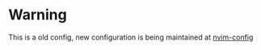 # Warning

This is a old config, new configuration is being maintained at [nvim-config](github.com/brunoanesio/nvim-config)
